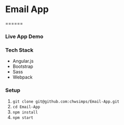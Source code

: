 # Email App
======

### Live App Demo


### Tech Stack
* Angular.js
* Bootstrap
* Sass
* Webpack

### Setup
1. `git clone git@github.com:chwsimps/Email-App.git`
2. `cd Email-App`
3. `npm install`
4. `npm start`
